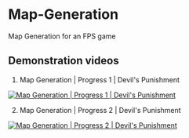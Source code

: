 # Map-Generation
Map Generation for an FPS game

## Demonstration videos

1. Map Generation | Progress 1 | Devil's Punishment

[![Map Generation | Progress 1 | Devil's Punishment](http://img.youtube.com/vi/XQIEtSz7Iko/0.jpg)](http://www.youtube.com/watch?v=XQIEtSz7Iko "Map Generation | Progress 1 | Devil's Punishment")


2. Map Generation | Progress 2 | Devil's Punishment

[![Map Generation | Progress 2 | Devil's Punishment](http://img.youtube.com/vi/ZtlTJghFav8/0.jpg)](http://www.youtube.com/watch?v=ZtlTJghFav8 "Map Generation | Progress 2 | Devil's Punishment")
